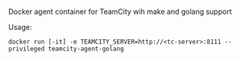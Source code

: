 Docker agent container for TeamCity wih make and golang support

Usage:

```
docker run [-it] -e TEAMCITY_SERVER=http://<tc-server>:8111 --privileged teamcity-agent-golang
```

